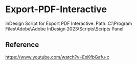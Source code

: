 # Export-PDF-Interactive
InDesign Script for Export PDF Interactive.
Path: C:\Program Files\Adobe\Adobe InDesign 2023\Scripts\Scripts Panel

## Reference
https://www.youtube.com/watch?v=ExKfbGafu-c
